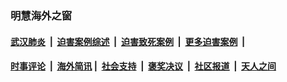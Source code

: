 
### 明慧海外之窗

####  [武汉肺炎](indexes/365.md?t=06021901) &nbsp;|&nbsp;  [迫害案例综述](indexes/328.md?t=06021901) &nbsp;|&nbsp; [迫害致死案例](indexes/277.md?t=06021901)  &nbsp;|&nbsp; [更多迫害案例](indexes/81.md?t=06021901)  &nbsp;|&nbsp; 
####  [时事评论](indexes/19.md?t=06021901) &nbsp;|&nbsp; [海外简讯](indexes/245.md?t=06021901)&nbsp;|&nbsp;  [社会支持](indexes/140.md?t=06021901) &nbsp;|&nbsp; [褒奖决议](indexes/282.md?t=06021901) &nbsp;|&nbsp; [社区报道](indexes/91.md?t=06021901)  &nbsp;|&nbsp; [天人之间](indexes/78.md?t=06021901) 

